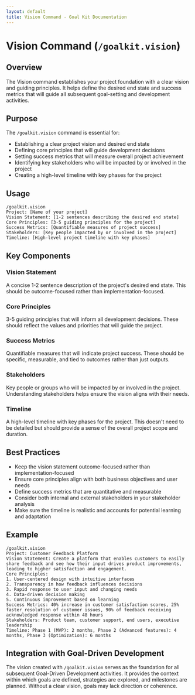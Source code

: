 ```yaml
---
layout: default
title: Vision Command - Goal Kit Documentation
---
```


# Vision Command (`/goalkit.vision`)

## Overview

The Vision command establishes your project foundation with a clear vision and guiding principles. It helps define the desired end state and success metrics that will guide all subsequent goal-setting and development activities.

## Purpose

The `/goalkit.vision` command is essential for:

- Establishing a clear project vision and desired end state
- Defining core principles that will guide development decisions
- Setting success metrics that will measure overall project achievement
- Identifying key stakeholders who will be impacted by or involved in the project
- Creating a high-level timeline with key phases for the project

## Usage

```
/goalkit.vision
Project: [Name of your project]
Vision Statement: [1-2 sentences describing the desired end state]
Core Principles: [3-5 guiding principles for the project]
Success Metrics: [Quantifiable measures of project success]
Stakeholders: [Key people impacted by or involved in the project]
Timeline: [High-level project timeline with key phases]
```

## Key Components

### Vision Statement
A concise 1-2 sentence description of the project's desired end state. This should be outcome-focused rather than implementation-focused.

### Core Principles
3-5 guiding principles that will inform all development decisions. These should reflect the values and priorities that will guide the project.

### Success Metrics
Quantifiable measures that will indicate project success. These should be specific, measurable, and tied to outcomes rather than just outputs.

### Stakeholders
Key people or groups who will be impacted by or involved in the project. Understanding stakeholders helps ensure the vision aligns with their needs.

### Timeline
A high-level timeline with key phases for the project. This doesn't need to be detailed but should provide a sense of the overall project scope and duration.

## Best Practices

- Keep the vision statement outcome-focused rather than implementation-focused
- Ensure core principles align with both business objectives and user needs
- Define success metrics that are quantitative and measurable
- Consider both internal and external stakeholders in your stakeholder analysis
- Make sure the timeline is realistic and accounts for potential learning and adaptation

## Example

```
/goalkit.vision
Project: Customer Feedback Platform
Vision Statement: Create a platform that enables customers to easily share feedback and see how their input drives product improvements, leading to higher satisfaction and engagement.
Core Principles: 
1. User-centered design with intuitive interfaces
2. Transparency in how feedback influences decisions
3. Rapid response to user input and changing needs
4. Data-driven decision making
5. Continuous improvement based on learning
Success Metrics: 40% increase in customer satisfaction scores, 25% faster resolution of customer issues, 90% of feedback receiving acknowledged response within 48 hours
Stakeholders: Product team, customer support, end users, executive leadership
Timeline: Phase 1 (MVP): 2 months, Phase 2 (Advanced features): 4 months, Phase 3 (Optimization): 6 months
```

## Integration with Goal-Driven Development

The vision created with `/goalkit.vision` serves as the foundation for all subsequent Goal-Driven Development activities. It provides the context within which goals are defined, strategies are explored, and milestones are planned. Without a clear vision, goals may lack direction or coherence.